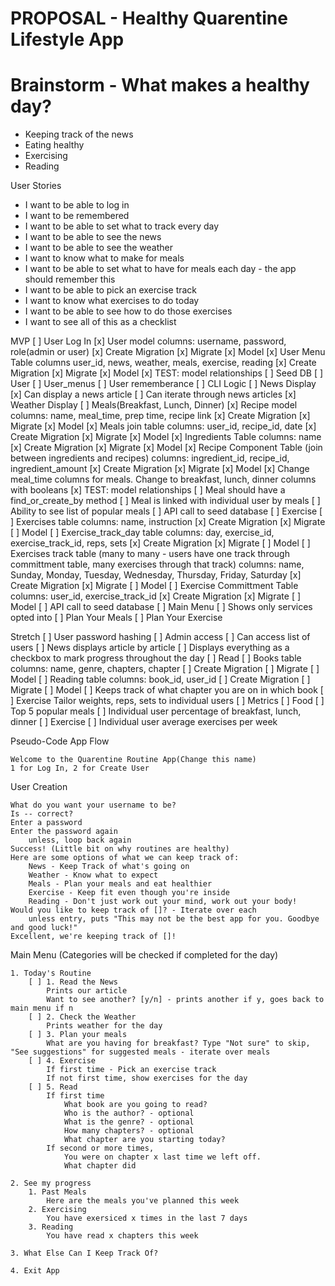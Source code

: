 # PROPOSAL - Healthy Quarentine Lifestyle App

# Brainstorm - What makes a healthy day?
* Keeping track of the news
* Eating healthy
* Exercising
* Reading


User Stories
* I want to be able to log in
* I want to be remembered
* I want to be able to set what to track every day
* I want to be able to see the news
* I want to be able to see the weather
* I want to know what to make for meals
* I want to be able to set what to have for meals each day - the app should remember this
* I want to be able to pick an exercise track
* I want to know what exercises to do today
* I want to be able to see how to do those exercises
* I want to see all of this as a checklist


MVP
[ ] User Log In
    [x] User model
        columns: username, password, role(admin or user)
        [x] Create Migration
        [x] Migrate
        [x] Model
    [x] User Menu Table
        columns user_id, news, weather, meals, exercise, reading
        [x] Create Migration
        [x] Migrate
        [x] Model
    [x] TEST: model relationships
    [ ] Seed DB
        [ ] User
        [ ] User_menus
    [ ] User rememberance
    [ ] CLI Logic
[ ] News Display
    [x] Can display a news article
    [ ] Can iterate through news articles
[x] Weather Display
[ ] Meals(Breakfast, Lunch, Dinner)
    [x] Recipe model
        columns: name, meal_time, prep time, recipe link 
        [x] Create Migration
        [x] Migrate
        [x] Model
    [x] Meals join table
        columns: user_id, recipe_id, date
        [x] Create Migration
        [x] Migrate
        [x] Model
    [x] Ingredients Table
        columns: name
        [x] Create Migration
        [x] Migrate
        [x] Model
    [x] Recipe Component Table (join between ingredients and recipes)
        columns:  ingredient_id, recipe_id, ingredient_amount
        [x] Create Migration
        [x] Migrate
        [x] Model
    [x] Change meal_time columns for meals. Change to breakfast, lunch, dinner columns with booleans
    [x] TEST: model relationships
    [ ] Meal should have a find_or_create_by method
    [ ] Meal is linked with individual user by meals
    [ ] Ability to see list of popular meals
    [ ] API call to seed database
[ ] Exercise
    [ ] Exercises table
        columns: name, instruction
        [x] Create Migration
        [x] Migrate
        [ ] Model
    [ ] Exercise_track_day table
        columns: day, exercise_id, exercise_track_id, reps, sets
        [x] Create Migration
        [x] Migrate
        [ ] Model
    [ ] Exercises track table (many to many - users have one track through committment table, many exercises through that track)
        columns: name, Sunday, Monday, Tuesday, Wednesday, Thursday, Friday, Saturday
        [x] Create Migration
        [x] Migrate
        [ ] Model
    [ ] Exercise Committment Table
        columns: user_id, exercise_track_id
        [x] Create Migration
        [x] Migrate
        [ ] Model
    [ ] API call to seed database
[ ] Main Menu
    [ ] Shows only services opted into
    [ ] Plan Your Meals
    [ ] Plan Your Exercise
    

Stretch
[ ] User password hashing
[ ] Admin access
    [ ] Can access list of users
[ ] News displays article by article
[ ] Displays everything as a checkbox to mark progress throughout the day
[ ] Read
    [ ] Books table
        columns: name, genre, chapters, chapter
        [ ] Create Migration
        [ ] Migrate
        [ ] Model
    [ ] Reading table
        columns: book_id, user_id
        [ ] Create Migration
        [ ] Migrate
        [ ] Model
    [ ] Keeps track of what chapter you are on in which book
[ ] Exercise
    Tailor weights, reps, sets to individual users
[ ] Metrics
    [ ] Food
        [ ] Top 5 popular meals
        [ ] Individual user percentage of breakfast, lunch, dinner
    [ ] Exercise
        [ ] Individual user average exercises per week


Pseudo-Code App Flow

    Welcome to the Quarentine Routine App(Change this name)
    1 for Log In, 2 for Create User

User Creation

    What do you want your username to be?
    Is -- correct?
    Enter a password
    Enter the password again
        unless, loop back again
    Success! (Little bit on why routines are healthy) 
    Here are some options of what we can keep track of:
        News - Keep Track of what's going on
        Weather - Know what to expect
        Meals - Plan your meals and eat healthier
        Exercise - Keep fit even though you're inside
        Reading - Don't just work out your mind, work out your body!
    Would you like to keep track of []? - Iterate over each
        unless entry, puts "This may not be the best app for you. Goodbye and good luck!"
    Excellent, we're keeping track of []!

Main Menu (Categories will be checked if completed for the day)

    1. Today's Routine
        [ ] 1. Read the News
            Prints our article
            Want to see another? [y/n] - prints another if y, goes back to main menu if n
        [ ] 2. Check the Weather
            Prints weather for the day
        [ ] 3. Plan your meals
            What are you having for breakfast? Type "Not sure" to skip, "See suggestions" for suggested meals - iterate over meals
        [ ] 4. Exercise
            If first time - Pick an exercise track
            If not first time, show exercises for the day
        [ ] 5. Read
            If first time 
                What book are you going to read?
                Who is the author? - optional
                What is the genre? - optional
                How many chapters? - optional
                What chapter are you starting today?
            If second or more times,
                You were on chapter x last time we left off.
                What chapter did 

    2. See my progress
        1. Past Meals
            Here are the meals you've planned this week
        2. Exercising
            You have exersiced x times in the last 7 days
        3. Reading
            You have read x chapters this week

    3. What Else Can I Keep Track Of?

    4. Exit App
    
    
